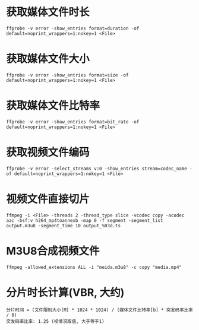 # 获取媒体文件时长
```
ffprobe -v error -show_entries format=duration -of default=noprint_wrappers=1:nokey=1 <File>
```

# 获取媒体文件大小
```
ffprobe -v error -show_entries format=size -of default=noprint_wrappers=1:nokey=1 <File>
```

# 获取媒体文件比特率
```
ffprobe -v error -show_entries format=bit_rate -of default=noprint_wrappers=1:nokey=1 <File>
```

# 获取视频文件编码
```
ffprobe -v error -select_streams v:0 -show_entries stream=codec_name -of default=noprint_wrappers=1:nokey=1 <File>
```

# 视频文件直接切片
```
ffmpeg -i <File> -threads 2 -thread_type slice -vcodec copy -acodec aac -bsf:v h264_mp4toannexb -map 0 -f segment -segment_list output.m3u8 -segment_time 10 output_%03d.ts
```

# M3U8合成视频文件
```
ffmpeg -allowed_extensions ALL -i "meida.m3u8" -c copy "media.mp4"
```

# 分片时长计算(VBR, 大约)
```
分片时间 = (文件限制大小[M] * 1024 * 1024) / (媒体文件比特率[b] * 突发码率比率 / 8)
突发码率比率: 1.25 (视情况取值, 大于等于1) 
```
